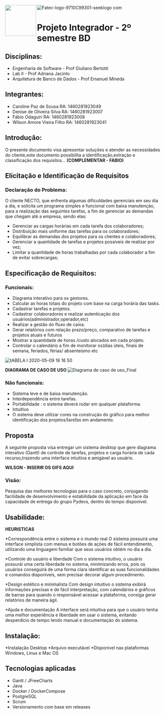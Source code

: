 ![Fatec-logo-9710C99301-seeklogo com](https://user-images.githubusercontent.com/61067500/81480184-54e16600-91fe-11ea-86d6-dbae737cefa1.png)   <img align="left" width="100" height="100" src="https://user-images.githubusercontent.com/61067500/81479704-434a8f00-91fb-11ea-8d71-0cf029bc25ab.png">

# Projeto Integrador - 2º semestre BD
## Disciplinas:
* Engenharia de Software - Prof Giuliano Bertotti
* Lab II - Prof Adriana Jacinto
* Arquitetura de Banco de Dados - Prof Emanuel Mineda


## Integrantes:
 
  * Caroline Paz de Sousa RA: 1460281923049
  * Denise de Oliveira Silva RA: 1460281923007
  * Fábio Odaguiri RA: 1460281923008
  * Wilson Amore Vieira Filho RA: 1460281923041

## Introdução:

  O presente documento visa apresentar soluções e atender as necessidades do cliente,este documento   possibilita a identificação,extração e classificação dos requisitos...
**(COMPLEMENTAR  - FABIO)**

## Elicitação e Identificação de Requisitos
 ### Declaração do Problema:
 
O cliente NECTO, que enfrenta algumas dificuldades gerenciais em seu dia a dia, e solicita um programa simples e funcional com baixa manutenção, para a realização das seguintes tarefas, a fim de gerenciar as demandas que chegam até a empresa, sendo elas:



* Gerenciar as cargas horárias em cada tarefa dos colaboradores;
* Distribuição mais uniforme das tarefas para os colaboradores;
* Equilibrar as demandas dos projetos para os clientes e colaboradores;
* Gerenciar a quantidade de tarefas e projetos possíveis de realizar por vez;
* Limitar a quantidade de horas trabalhadas por cada colaborador a fim de evitar sobrecargas;


## Especificação de Requisitos:
 ### Funcionais:

* Diagrama interativo para os gestores. 
* Calcular as horas totais do projeto com base na carga horária das tasks. 
* Cadastrar tarefas e projetos.
* Cadastrar colaboradores e realizar autenticação dos usuários(administrador,operador,etc)
* Realizar a gestão do fluxo de caixa.
* Gerar relatórios com relação prazo/preço, comparativo de tarefas e projetos atuais e futuros
* Mostrar a quantidade de  horas /custo alocados em cada projeto.
* Controlar o calendário a fim de monitorar os(dias úteis, finais de semana, feriados, férias/ absenteísmo  etc

![tABELA I 2020-05-09 16 16 50](https://user-images.githubusercontent.com/61067500/81482962-025d7500-9211-11ea-81de-9508c7949e67.png)

**DIAGRAMA DE CASO DE USO**
![Diagrama de caso de uso_Final](https://user-images.githubusercontent.com/61089745/81488663-1a99b800-9242-11ea-8d1e-8a217660276a.PNG)

### Não funcionais:

* Sistema leve e de baixa manutenção.
* Interdependência entre tarefas.
* Portabilidade : o  sistema deverá rodar em qualquer plataforma.
* Intuitivo
* O sistema deve utilizar cores na construção do gráfico para melhor identificação dos projetos/tarefas em andamento.


## Proposta

 A seguinte proposta visa entregar um  sistema desktop que gere diagrama interativo (Gantt) de controle de tarefas, projetos e carga horária de cada recurso,trazendo uma interface intuitiva e amigável ao usuário.

**WILSON - INSERIR OS GIFS AQUI**

### Visão:
Pesquisa das melhores tecnologias para o caso concreto, conjugando facilidade de desenvolvimento e estabilidade da aplicação em face da capacidade de entrega do grupo Pydevs, dentro do tempo disponível. 

##  Usabilidade:
 **HEURISTICAS**
 
*Correspondência entre o sistema e o mundo real
O sistema possuirá uma interface simplista com menus e botões de ações de fácil entendimento, utilizando uma linguagem familiar que seus usuários obtém no dia a dia.

*Controle do usuário e liberdade
Com o sistema intuitivo, o usuário possurái uma certa liberdade no sistema, minimizando erros, pois os usuários conseguirá de uma forma clara identificar as suas funcionalidades e comandos disponíveis, sem precisar decorar algum procedimento.

*Design estético e minimalista
Com design intuitivo o sistema exibirá informações precisas e de fácil interpretação, com calendários e gráficos de barras para quando o responsável acessar a plataforma, consiga gerar relatórios de maneira ágil.

*Ajuda e documentação
A interface será intuitiva para que o usuário tenha uma melhor experiência e liberdade em usar o sistema, evitando desperdício de tempo lendo manual e documentação do sistema.


## Instalação:

*Instalação Desktop
*Arquivo executável
*Disponível nas plataformas Windows, Linux e Mac OS




## Tecnologias aplicadas

 - Gantt / JFreeCharts
 - Java
 - Docker / DockerCompose
 - PostgreSQL
 - Scrum
 - Versionamento com base em releases
